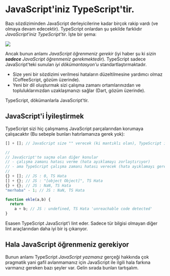# JavaScript'iniz TypeScript'tir.

Bazı sözdiziminden JavaScript derleyicilerine kadar birçok rakip vardı (ve olmaya devam edecektir). TypeScript onlardan şu şekilde farklıdır *JavaScript'iniz TypeScript'tir*. İşte bir şema:

![](https://raw.githubusercontent.com/basarat/typescript-book/master/images/venn.png)

Ancak bunun anlamı *JavaScript öğrenmeniz gerekir* (iyi haber şu ki *sizin **sadece** JavaScript öğrenmeniz gerekmektedir*). TypeScript sadece JavaScript'teki sunulan *iyi dökümantasyon'u* standartlaştırmaktadır.

* Size yeni bir sözdizimi verilmesi hataların düzeltilmesine yardımcı olmaz (CoffeeScript, gözüm üzerinde).
* Yeni bir dil oluşturmak sizi çalışma zamanı ortamlarınızdan ve topluluklarınızdan uzaklaşmanızı sağlar (Dart, gözüm üzerinde).

TypeScript, dökümanlarla JavaScript'tir.

## JavaScript'i İyileştirmek

TypeScript sizi hiç çalışmamış JavaScript parçalarından korumaya çalışacaktır (Bu sebeple bunları hatırlamanıza gerek yok):

```ts
[] + []; // JavaScript size "" verecek (ki mantıklı olan), TypeScript ise hata

//
// JavaScript'te saçma olan diğer konular
// - çalışma zamanı hatası verme (hata ayıklamayı zorlaştırıyor)
// - ama TypeScript çalışma zamanı hatası verecek (hata ayıklamayı gereksizleştiriyor)
//
{} + []; // JS : 0, TS Hata
[] + {}; // JS : "[object Object]", TS Hata
{} + {}; // JS : NaN, TS Hata
"merhaba" - 1; // JS : NaN, TS Hata

function ekle(a,b) {
  return
    a + b; // JS : undefined, TS Hata 'unreachable code detected'
}
```

Esasen TypeScript JavaScript'i lint eder. Sadece tür bilgisi olmayan diğer lint araçlarından daha iyi bir iş çıkarıyor.

## Hala JavaScript öğrenmeniz gerekiyor

Bunun anlamı TypeScript *JavaScript yazmanız* gerçeği hakkında çok pragmatik yani gafil avlanmamanız için JavaScript ile ilgili hala farkına varmanız gereken bazı şeyler var. Gelin sırada bunları tartışalım.
